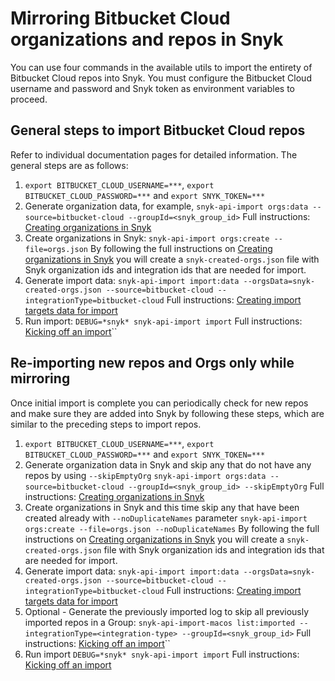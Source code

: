 # Mirroring Bitbucket Cloud organizations and repos in Snyk

You can use four commands in the available utils to import the entirety of Bitbucket Cloud repos into Snyk. You must configure the Bitbucket Cloud username and password and Snyk token as environment variables to proceed.

## General steps to import Bitbucket Cloud repos

Refer to individual documentation pages for detailed information. The general steps are as follows:

1. `export BITBUCKET_CLOUD_USERNAME=***`, `export BITBUCKET_CLOUD_PASSWORD=***` and `export SNYK_TOKEN=***`
2. Generate organization data, for example, `snyk-api-import orgs:data --source=bitbucket-cloud --groupId=<snyk_group_id>` Full instructions: [Creating organizations in Snyk](creating-organizations-in-snyk.md)
3. Create organizations in Snyk: `snyk-api-import orgs:create --file=orgs.json` By following the full instructions on [Creating organizations in Snyk](creating-organizations-in-snyk.md) you will create a `snyk-created-orgs.json` file with Snyk organization ids and integration ids that are needed for import.
4. Generate import data: `snyk-api-import import:data --orgsData=snyk-created-orgs.json --source=bitbucket-cloud --integrationType=bitbucket-cloud` Full instructions: [Creating import targets data for import](creating-import-targets-data-for-import.md)
5. Run import: `DEBUG=*snyk* snyk-api-import import` Full instructions: [Kicking off an import](kicking-off-an-import.md)\`\`

## Re-importing new repos and Orgs only while mirroring

Once initial import is complete you can periodically check for new repos and make sure they are added into Snyk by following these steps, which are similar to the preceding steps to import repos.

1. `export BITBUCKET_CLOUD_USERNAME=***`, `export BITBUCKET_CLOUD_PASSWORD=***` and `export SNYK_TOKEN=***`
2. Generate organization data in Snyk and skip any that do not have any repos by using `--skipEmptyOrg` `snyk-api-import orgs:data --source=bitbucket-cloud --groupId=<snyk_group_id> --skipEmptyOrg` Full instructions: [Creating organizations in Snyk](creating-organizations-in-snyk.md)
3. Create organizations in Snyk and this time skip any that have been created already with `--noDuplicateNames` parameter `snyk-api-import orgs:create --file=orgs.json --noDuplicateNames` By following the full instructions on [Creating organizations in Snyk](creating-organizations-in-snyk.md) you will create a `snyk-created-orgs.json` file with Snyk organization ids and integration ids that are needed for import.
4. Generate import data: `snyk-api-import import:data --orgsData=snyk-created-orgs.json --source=bitbucket-cloud --integrationType=bitbucket-cloud` Full instructions: [Creating import targets data for import](creating-import-targets-data-for-import.md)
5. Optional - Generate the previously imported log to skip all previously imported repos in a Group: `snyk-api-import-macos list:imported --integrationType=<integration-type> --groupId=<snyk_group_id>` Full instructions: [Kicking off an import](kicking-off-an-import.md)\`\`
6. Run import `DEBUG=*snyk* snyk-api-import import` Full instructions: [Kicking off an import](kicking-off-an-import.md)
